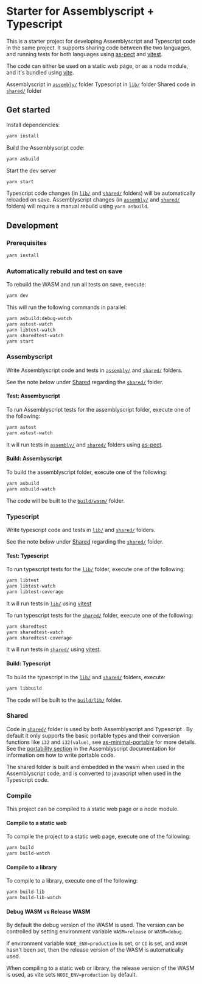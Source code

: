 # Starter for Assemblyscript + Typescript

This is a starter project for developing Assemblyscript and Typescript code in the same project. It supports sharing code between the two languages, and running tests for both languages using [as-pect](https://as-pect.gitbook.io/as-pect/) and [vitest](https://vitest.dev/).

The code can either be used on a static web page, or as a node module, and it's bundled using [vite](https://vitejs.dev/).

Assemblyscript in [`assembly/`](assembly) folder
Typescript in [`lib/`](lib) folder
Shared code in [`shared/`](shared) folder

## Get started

Install dependencies:

```sh
yarn install
```

Build the Assemblyscript code:

```sh
yarn asbuild
```

Start the dev server

```sh
yarn start
```

Typescript code changes (in [`lib/`](lib) and [`shared/`](shared) folders) will be automatically reloaded on save.
Assemblyscript changes (in [`assembly/`](assembly) and [`shared/`](shared) folders) will require a manual rebuild using `yarn asbuild`.

## Development

### Prerequisites

```sh
yarn install
```

### Automatically rebuild and test on save

To rebuild the WASM and run all tests on save, execute:

```sh
yarn dev
```

This will run the following commands in parallel:

```sh
yarn asbuild:debug-watch
yarn astest-watch
yarn libtest-watch
yarn sharedtest-watch
yarn start
```

### Assembyscript

Write Assemblyscript code and tests in [`assembly/`](assembly) and [`shared/`](shared) folders.

See the note below under [Shared](#shared) regarding the [`shared/`](shared) folder.

#### Test: Assembyscript

To run Assemblyscript tests for the assemblyscript folder, execute one of the following:

```sh
yarn astest
yarn astest-watch
```

It will run tests in [`assembly/`](assembly) and [`shared/`](shared) folders using [as-pect](https://as-pect.gitbook.io/as-pect/).

#### Build: Assembyscript

To build the assemblyscript folder, execute one of the following:

```sh
yarn asbuild
yarn asbuild-watch
```

The code will be built to the [`build/wasm/`](build/wasm) folder.

### Typescript

Write typescript code and tests in [`lib/`](lib) and [`shared/`](shared) folders.

See the note below under [Shared](#shared) regarding the [`shared/`](shared) folder.

#### Test: Typescript

To run typescript tests for the [`lib/`](lib) folder, execute one of the following:

```sh
yarn libtest
yarn libtest-watch
yarn libtest-coverage
```

It will run tests in [`lib/`](lib) using [vitest](https://vitest.dev/)

To run typescript tests for the [`shared/`](shared) folder, execute one of the following:

```sh
yarn sharedtest
yarn sharedtest-watch
yarn sharedtest-coverage
```

It will run tests in [`shared/`](shared) using [vitest](https://vitest.dev/).

#### Build: Typescript

To build the typescript in the [`lib/`](lib) and [`shared/`](shared) folders, execute:

```sh
yarn libbuild
```

The code will be built to the [`build/lib/`](build/lib) folder.

### Shared

Code in [`shared/`](shared) folder is used by both Assemblyscript and Typescript . By default it only supports the basic portable types and their conversion functions like `i32` and `i32(value)`, see [as-minimal-portable](as-minimal-portable/README.md) for more details.
See the [portability section](https://www.assemblyscript.org/compiler.html#portability) in the Assemblyscript documentation for information om how to write portable code.

The shared folder is built and embedded in the wasm when used in the Assemblyscript code, and is converted to javascript when used in the Typescript code.

### Compile

This project can be compiled to a static web page or a node module.

#### Compile to a static web

To compile the project to a static web page, execute one of the following:

```sh
yarn build
yarn build-watch
```

#### Compile to a library

To compile to a library, execute one of the following:

```sh
yarn build-lib
yarn build-lib-watch
```

#### Debug WASM vs Release WASM

By default the debug version of the WASM is used.
The version can be controlled by setting environment variable `WASM=release` or `WASM=debug`.

If environment variable `NODE_ENV=production` is set, or `CI` is set, and `WASM` hasn't been set, then the release version of the WASM is automatically used.

When compiling to a static web or library, the release version of the WASM is used, as vite sets `NODE_ENV=production` by default.
